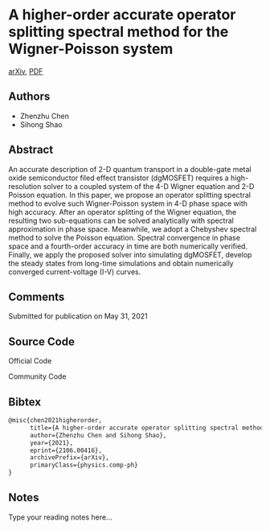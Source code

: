 
# A higher-order accurate operator splitting spectral method for the Wigner-Poisson system

[arXiv](https://arxiv.org/abs/2106.0416), [PDF](https://arxiv.org/pdf/2106.0416.pdf)

## Authors

- Zhenzhu Chen
- Sihong Shao

## Abstract

An accurate description of 2-D quantum transport in a double-gate metal oxide semiconductor filed effect transistor (dgMOSFET) requires a high-resolution solver to a coupled system of the 4-D Wigner equation and 2-D Poisson equation. In this paper, we propose an operator splitting spectral method to evolve such Wigner-Poisson system in 4-D phase space with high accuracy. After an operator splitting of the Wigner equation, the resulting two sub-equations can be solved analytically with spectral approximation in phase space. Meanwhile, we adopt a Chebyshev spectral method to solve the Poisson equation. Spectral convergence in phase space and a fourth-order accuracy in time are both numerically verified. Finally, we apply the proposed solver into simulating dgMOSFET, develop the steady states from long-time simulations and obtain numerically converged current-voltage (I-V) curves.

## Comments

Submitted for publication on May 31, 2021

## Source Code

Official Code



Community Code



## Bibtex

```tex
@misc{chen2021higherorder,
      title={A higher-order accurate operator splitting spectral method for the Wigner-Poisson system}, 
      author={Zhenzhu Chen and Sihong Shao},
      year={2021},
      eprint={2106.00416},
      archivePrefix={arXiv},
      primaryClass={physics.comp-ph}
}
```

## Notes

Type your reading notes here...

